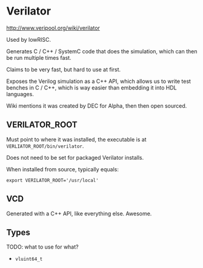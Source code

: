 # Verilator

<http://www.veripool.org/wiki/verilator>

Used by lowRISC.

Generates C / C++ / SystemC code that does the simulation, which can then be run multiple times fast.

Claims to be very fast, but hard to use at first.

Exposes the Verilog simulation as a C++ API, which allows us to write test benches in C / C++, which is way easier than embedding it into HDL languages.

Wiki mentions it was created by DEC for Alpha, then then open sourced.

## VERILATOR_ROOT

Must point to where it was installed, the executable is at `VERLIATOR_ROOT/bin/verilator`.

Does not need to be set for packaged Verilator installs.

When installed from source, typically equals:

    export VERILATOR_ROOT='/usr/local'

## VCD

Generated with a C++ API, like everything else. Awesome.

## Types

TODO: what to use for what?

- `vluint64_t`
